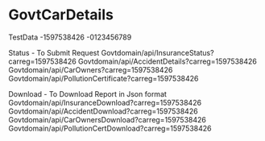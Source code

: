 # GovtCarDetails
TestData
-1597538426
-0123456789


Status - To Submit Request
Govtdomain/api/InsuranceStatus?carreg=1597538426
Govtdomain/api/AccidentDetails?carreg=1597538426
Govtdomain/api/CarOwners?carreg=1597538426
Govtdomain/api/PollutionCertificate?carreg=1597538426





Download - To Download Report in Json format
Govtdomain/api/InsuranceDownload?carreg=1597538426
Govtdomain/api/AccidentDownload?carreg=1597538426
Govtdomain/api/CarOwnersDownload?carreg=1597538426
Govtdomain/api/PollutionCertDownload?carreg=1597538426
